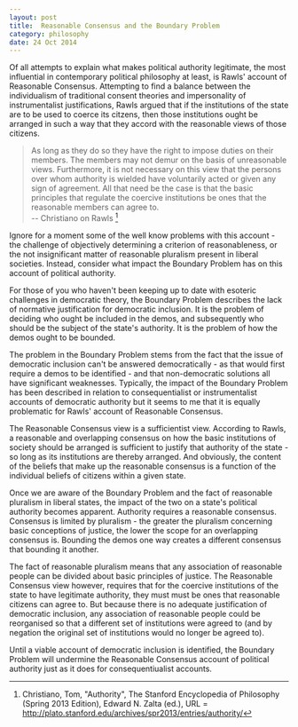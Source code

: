 ```yaml
---
layout: post
title:  Reasonable Consensus and the Boundary Problem
category: philosophy
date: 24 Oct 2014
---
```


Of all attempts to explain what makes political authority legitimate, the most influential in contemporary political philosophy at least, is Rawls' account of Reasonable Consensus.  Attempting to find a balance between the individualism of traditional consent theories and impersonality of instrumentalist justifications, Rawls argued that if the institutions of the state are to be used to coerce its citzens, then those institutions ought be arranged in such a way that they accord with the reasonable views of those citizens.

> As long as they do so they have the right to impose duties on their members. The members may not demur on the basis of unreasonable views. Furthermore, it is not necessary on this view that the persons over whom authority is wielded have voluntarily acted or given any sign of agreement. All that need be the case is that the basic principles that regulate the coercive institutions be ones that the reasonable members can agree to.  
> -- Christiano on Rawls [^1]

[^1]: Christiano, Tom, "Authority", The Stanford Encyclopedia of Philosophy (Spring 2013 Edition), Edward N. Zalta (ed.), URL = <http://plato.stanford.edu/archives/spr2013/entries/authority/> 


Ignore for a moment some of the well know problems with this account - the challenge of objectively determining a criterion of reasonableness, or the not insignificant matter of reasonable pluralism present in liberal societies.  Instead, consider what impact the Boundary Problem has on this account of political authority.

For those of you who haven't been keeping up to date with esoteric challenges in democratic theory, the Boundary Problem describes the lack of normative justification for democratic inclusion.  It is the problem of deciding who ought be included in the demos, and subsequently who should be the subject of the state's authority.  It is the problem of how the demos ought to be bounded.  

The problem in the Boundary Problem stems from the fact that the issue of democratic inclusion can't be answered democratically - as that would first require a demos to be identified - and that non-democratic solutions all have significant weaknesses.  Typically, the impact of the Boundary Problem has been described in relation to consequentialist or instrumentalist accounts of democratic authority but it seems to me that it is equally problematic for Rawls' account of Reasonable Consensus.

The Reasonable Consensus view is a sufficientist view.  According to Rawls, a reasonable and overlapping consensus on how the basic institutions of society should be arranged is sufficient to justify that authority of the state - so long as its institutions are thereby arranged.  And obviously, the content of the beliefs that make up the reasonable consensus is a function of the individual beliefs of citizens within a given state.

Once we are aware of the Boundary Problem and the fact of reasonable pluralism in liberal states, the impact of the two on a state's political authority becomes apparent.  Authority requires a reasonable consensus.  Consensus is limited by pluralism - the greater the pluralism concerning basic conceptions of justice, the lower the scope for an overlapping consensus is.  Bounding the demos one way creates a different consensus that bounding it another.

The fact of reasonable pluralism means that any association of reasonable people can be divided about basic principles of justice.  The Reasonable Consensus view however, requires that for the coercive institutions of the state to have legitimate authority, they must must be ones that reasonable citizens can agree to.  But because there is no adequate justification of democratic inclusion, any association of reasonable people could be reorganised so that a different set of institutions were agreed to (and by negation the original set of institutions would no longer be agreed to).

Until a viable account of democratic inclusion is identified, the Boundary Problem will undermine the Reasonable Consensus account of political authority just as it does for consequentiualist accounts.